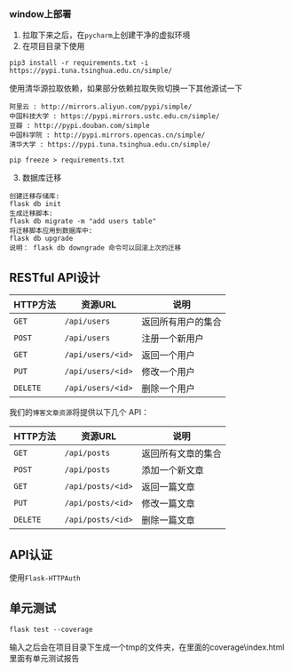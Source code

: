 ### window上部署
1. 拉取下来之后，在`pycharm`上创建干净的虚拟环境
2. 在项目目录下使用
```
pip3 install -r requirements.txt -i https://pypi.tuna.tsinghua.edu.cn/simple/
```
使用清华源拉取依赖，如果部分依赖拉取失败切换一下其他源试一下
```
阿里云 : http://mirrors.aliyun.com/pypi/simple/
中国科技大学 : https://pypi.mirrors.ustc.edu.cn/simple/
豆瓣 : http://pypi.douban.com/simple
中国科学院 : http://pypi.mirrors.opencas.cn/simple/
清华大学 : https://pypi.tuna.tsinghua.edu.cn/simple/
```
```
pip freeze > requirements.txt
```
3. 数据库迁移
```
创建迁移存储库:
flask db init
生成迁移脚本:
flask db migrate -m "add users table"
将迁移脚本应用到数据库中:
flask db upgrade
说明： flask db downgrade 命令可以回滚上次的迁移
```
## RESTful API设计
HTTP方法 | 资源URL | 说明
---|---|---
`GET` | `/api/users` | 返回所有用户的集合
`POST` | `/api/users` | 注册一个新用户
`GET` | `/api/users/<id>` | 返回一个用户
`PUT` | `/api/users/<id>` | 修改一个用户
`DELETE` | `/api/users/<id>` | 删除一个用户
我们的`博客文章资源`将提供以下几个 API：

HTTP方法 | 资源URL | 说明
---|---|---
`GET` | `/api/posts` | 返回所有文章的集合
`POST` | `/api/posts` | 添加一个新文章
`GET` | `/api/posts/<id>` | 返回一篇文章
`PUT` | `/api/posts/<id>` | 修改一篇文章
`DELETE` | `/api/posts/<id>` | 删除一篇文章

## API认证
使用`Flask-HTTPAuth`

## 单元测试
```
flask test --coverage
```
输入之后会在项目目录下生成一个tmp的文件夹，在里面的coverage\index.html里面有单元测试报告
